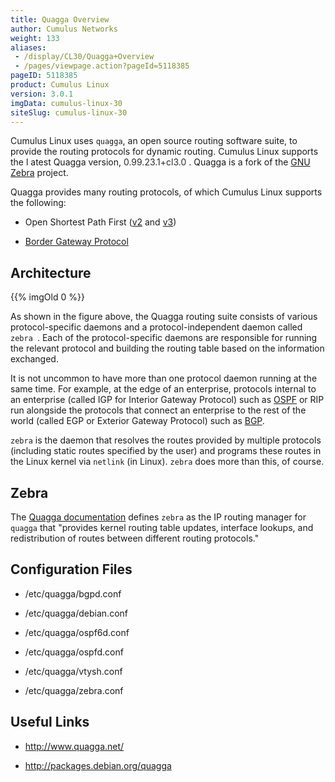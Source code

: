 ```yaml
---
title: Quagga Overview
author: Cumulus Networks
weight: 133
aliases:
 - /display/CL30/Quagga+Overview
 - /pages/viewpage.action?pageId=5118385
pageID: 5118385
product: Cumulus Linux
version: 3.0.1
imgData: cumulus-linux-30
siteSlug: cumulus-linux-30
---
```

Cumulus Linux uses `quagga`, an open source routing software suite, to
provide the routing protocols for dynamic routing. Cumulus Linux
supports the l atest Quagga version, <span style="color: #2c2d30;">
0.99.23.1+cl3.0 </span> . Quagga is a fork of the [GNU
Zebra](http://www.gnu.org/software/zebra/) project.

Quagga provides many routing protocols, of which Cumulus Linux supports
the following:

  - Open Shortest Path First
    ([v2](/version/cumulus-linux-30/Layer-3-Features/Open-Shortest-Path-First-OSPF---Protocol)
    and
    [v3](/version/cumulus-linux-30/Layer-3-Features/Open-Shortest-Path-First-v3-OSPFv3---Protocol))

  - [Border Gateway
    Protocol](/version/cumulus-linux-30/Layer-3-Features/Border-Gateway-Protocol-BGP)

## Architecture</span>

{{% imgOld 0 %}}

As shown in the figure above, the Quagga routing suite consists of
various protocol-specific daemons and a protocol-independent daemon
called ` zebra  `. Each of the protocol-specific daemons are responsible
for running the relevant protocol and building the routing table based
on the information exchanged.

It is not uncommon to have more than one protocol daemon running at the
same time. For example, at the edge of an enterprise, protocols internal
to an enterprise (called IGP for Interior Gateway Protocol) such as
[OSPF](/version/cumulus-linux-30/Layer-3-Features/Open-Shortest-Path-First-OSPF---Protocol)
or RIP run alongside the protocols that connect an enterprise to the
rest of the world (called EGP or Exterior Gateway Protocol) such as
[BGP](/version/cumulus-linux-30/Layer-3-Features/Border-Gateway-Protocol-BGP).

`zebra` is the daemon that resolves the routes provided by multiple
protocols (including static routes specified by the user) and programs
these routes in the Linux kernel via `netlink` (in Linux). `zebra` does
more than this, of course.

## Zebra</span>

The [Quagga
documentation](http://www.nongnu.org/quagga/docs/docs-info.html#Zebra)
defines `zebra` as the IP routing manager for `quagga` that "provides
kernel routing table updates, interface lookups, and redistribution of
routes between different routing protocols."

## Configuration Files</span>

  - /etc/quagga/bgpd.conf

  - /etc/quagga/debian.conf

  - /etc/quagga/ospf6d.conf

  - /etc/quagga/ospfd.conf

  - /etc/quagga/vtysh.conf

  - /etc/quagga/zebra.conf

## Useful Links</span>

  - <http://www.quagga.net/>

  - <http://packages.debian.org/quagga>

<article id="html-search-results" class="ht-content" style="display: none;">

</article>

<footer id="ht-footer">

</footer>
